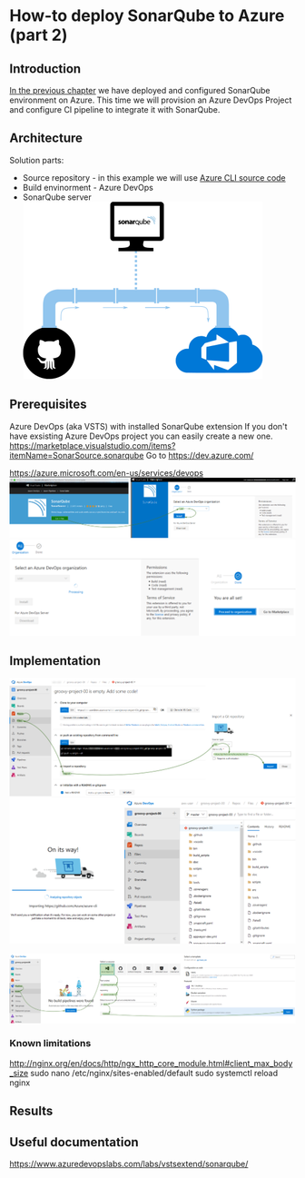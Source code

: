 # How-to deploy SonarQube to Azure (part 2)

## Introduction
[In the previous chapter](/sonarqube-00/README.md) we have deployed and configured SonarQube environment on Azure. This time we will provision an Azure DevOps Project and configure CI pipeline to integrate it with SonarQube.


## Architecture
Solution parts:
* Source repository - in this example we will use [Azure CLI source code](https://github.com/Azure/azure-cli)
* Build envinorment - Azure DevOps
* SonarQube server
![](/images/sonarqube-101/build_pipeline.png)

## Prerequisites
Azure DevOps (aka VSTS) with installed SonarQube extension
If you don't have exsisting Azure DevOps project you can easily create a new one.
https://marketplace.visualstudio.com/items?itemName=SonarSource.sonarqube
Go to https://dev.azure.com/

https://azure.microsoft.com/en-us/services/devops
![](/images/sonarqube-101/sonar_marketplace.png)
![](/images/sonarqube-101/sonar_marketplace_succeed.png)

## Implementation

![](/images/sonarqube-101/devops_import_repo.png)
![](/images/sonarqube-101/devops_import_repo_result.png)

![](/images/sonarqube-101/new_pipeline.png)


### Known limitations
http://nginx.org/en/docs/http/ngx_http_core_module.html#client_max_body_size
sudo nano /etc/nginx/sites-enabled/default
sudo systemctl reload nginx

## Results


## Useful documentation

https://www.azuredevopslabs.com/labs/vstsextend/sonarqube/

